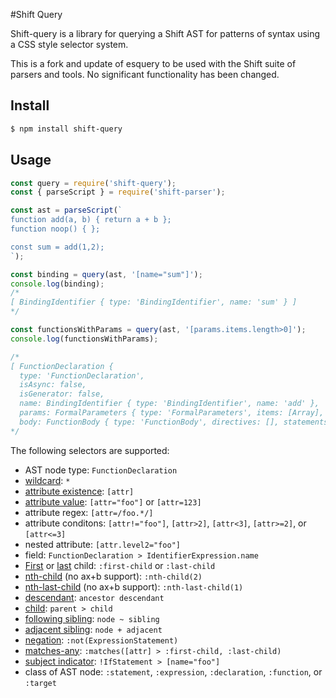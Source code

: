 #Shift Query

Shift-query is a library for querying a Shift AST for patterns of syntax using a CSS style selector system.

This is a fork and update of esquery to be used with the Shift suite of parsers and tools. No significant functionality
has been changed.

## Install

```bash
$ npm install shift-query
```

## Usage

```javascript
const query = require('shift-query');
const { parseScript } = require('shift-parser');

const ast = parseScript(`
function add(a, b) { return a + b };
function noop() { };

const sum = add(1,2);
`);

const binding = query(ast, '[name="sum"]');
console.log(binding);
/*
[ BindingIdentifier { type: 'BindingIdentifier', name: 'sum' } ]
*/

const functionsWithParams = query(ast, '[params.items.length>0]');
console.log(functionsWithParams);

/*
[ FunctionDeclaration {
  type: 'FunctionDeclaration',
  isAsync: false,
  isGenerator: false,
  name: BindingIdentifier { type: 'BindingIdentifier', name: 'add' },
  params: FormalParameters { type: 'FormalParameters', items: [Array], rest: null },
  body: FunctionBody { type: 'FunctionBody', directives: [], statements: [Array] } } ]
*/
```

The following selectors are supported:
* AST node type: `FunctionDeclaration`
* [wildcard](http://dev.w3.org/csswg/selectors4/#universal-selector): `*`
* [attribute existence](http://dev.w3.org/csswg/selectors4/#attribute-selectors): `[attr]`
* [attribute value](http://dev.w3.org/csswg/selectors4/#attribute-selectors): `[attr="foo"]` or `[attr=123]`
* attribute regex: `[attr=/foo.*/]`
* attribute conditons: `[attr!="foo"]`, `[attr>2]`, `[attr<3]`, `[attr>=2]`, or `[attr<=3]` 
* nested attribute: `[attr.level2="foo"]`
* field: `FunctionDeclaration > IdentifierExpression.name`
* [First](http://dev.w3.org/csswg/selectors4/#the-first-child-pseudo) or [last](http://dev.w3.org/csswg/selectors4/#the-last-child-pseudo) child: `:first-child` or `:last-child`
* [nth-child](http://dev.w3.org/csswg/selectors4/#the-nth-child-pseudo) (no ax+b support): `:nth-child(2)`
* [nth-last-child](http://dev.w3.org/csswg/selectors4/#the-nth-last-child-pseudo) (no ax+b support): `:nth-last-child(1)`
* [descendant](http://dev.w3.org/csswg/selectors4/#descendant-combinators): `ancestor descendant`
* [child](http://dev.w3.org/csswg/selectors4/#child-combinators): `parent > child`
* [following sibling](http://dev.w3.org/csswg/selectors4/#general-sibling-combinators): `node ~ sibling`
* [adjacent sibling](http://dev.w3.org/csswg/selectors4/#adjacent-sibling-combinators): `node + adjacent`
* [negation](http://dev.w3.org/csswg/selectors4/#negation-pseudo): `:not(ExpressionStatement)`
* [matches-any](http://dev.w3.org/csswg/selectors4/#matches): `:matches([attr] > :first-child, :last-child)`
* [subject indicator](http://dev.w3.org/csswg/selectors4/#subject): `!IfStatement > [name="foo"]`
* class of AST node: `:statement`, `:expression`, `:declaration`, `:function`, or `:target`

